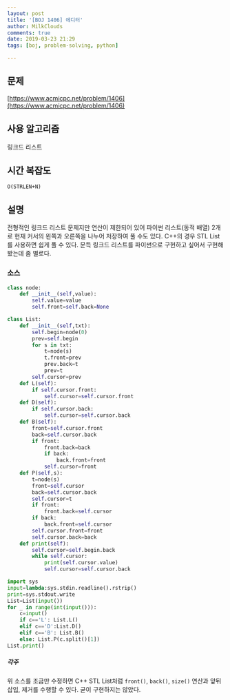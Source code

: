 ```yaml
---
layout: post
title: '[BOJ 1406] 에디터'
author: MilkClouds
comments: true
date: 2019-03-23 21:29
tags: [boj, problem-solving, python]

---
```


## 문제
[https://www.acmicpc.net/problem/1406](https://www.acmicpc.net/problem/1406)  


## 사용 알고리즘  
링크드 리스트   


## 시간 복잡도  
`O(STRLEN+N)` 


## 설명  
전형적인 링크드 리스트 문제지만 연산이 제한되어 있어 파이썬 리스트(동적 배열) 2개로 현재 커서의 왼쪽과 오른쪽을 나누어 저장하여 풀 수도 있다. C++의 경우 STL List를 사용하면 쉽게 풀 수 있다. 문득 링크드 리스트를 파이썬으로 구현하고 싶어서 구현해봤는데 좀 별로다.    


### 소스  

```python
class node:
    def __init__(self,value):
        self.value=value
        self.front=self.back=None

class List:
    def __init__(self,txt):
        self.begin=node(0)
        prev=self.begin
        for s in txt:
            t=node(s)
            t.front=prev
            prev.back=t
            prev=t
        self.cursor=prev
    def L(self):
        if self.cursor.front:
            self.cursor=self.cursor.front
    def D(self):
        if self.cursor.back:
            self.cursor=self.cursor.back
    def B(self):
        front=self.cursor.front
        back=self.cursor.back
        if front:
            front.back=back
            if back:
                back.front=front
            self.cursor=front
    def P(self,s):
        t=node(s)
        front=self.cursor
        back=self.cursor.back
        self.cursor=t
        if front:
            front.back=self.cursor
        if back:
            back.front=self.cursor
        self.cursor.front=front
        self.cursor.back=back
    def print(self):
        self.cursor=self.begin.back
        while self.cursor:
            print(self.cursor.value)
            self.cursor=self.cursor.back

import sys
input=lambda:sys.stdin.readline().rstrip()
print=sys.stdout.write
List=List(input())
for _ in range(int(input())):
    c=input()
    if c=='L': List.L()
    elif c=='D':List.D()
    elif c=='B': List.B()
    else: List.P(c.split()[1])
List.print()
```


##### 각주  
위 소스를 조금만 수정하면 C++ STL List처럼 `front()`, `back()`, `size()` 연산과 앞뒤 삽입, 제거를 수행할 수 있다. 굳이 구현하지는 않았다.